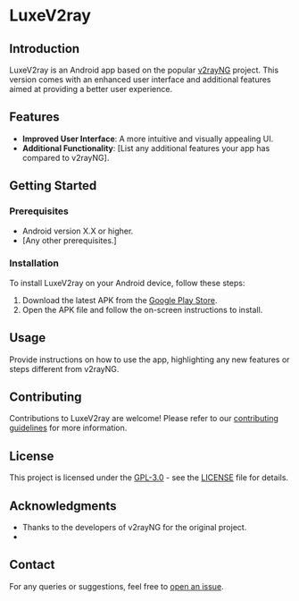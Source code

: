 # LuxeV2ray

## Introduction
LuxeV2ray is an Android app based on the popular [v2rayNG](https://github.com/2dust/v2rayNG) project. This version comes with an enhanced user interface and additional features aimed at providing a better user experience.

## Features
- **Improved User Interface**: A more intuitive and visually appealing UI.
- **Additional Functionality**: [List any additional features your app has compared to v2rayNG].

## Getting Started
### Prerequisites
- Android version X.X or higher.
- [Any other prerequisites.]

### Installation
To install LuxeV2ray on your Android device, follow these steps:
1. Download the latest APK from the [Google Play Store](https://play.google.com/store/apps/details?id=com.mrtinkelman.v2ray).
2. Open the APK file and follow the on-screen instructions to install.

## Usage
Provide instructions on how to use the app, highlighting any new features or steps different from v2rayNG.

## Contributing
Contributions to LuxeV2ray are welcome! Please refer to our [contributing guidelines](CONTRIBUTING.md) for more information.

## License
This project is licensed under the [GPL-3.0](LICENSE) - see the [LICENSE](LICENSE) file for details.

## Acknowledgments
- Thanks to the developers of v2rayNG for the original project.
- 
## Contact
For any queries or suggestions, feel free to [open an issue](https://github.com/MrTinkelman/LuxeV2ray/issues).

